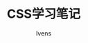 ---
layout: post
title: "CSS学习笔记"
subtitle: ''
author: "Ivens"
header-mask: 0.2
header-img: "img/in-post/2019-10-25/th.jpg"
tags:
  - 前端学习笔记
---